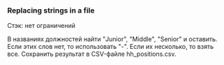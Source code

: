 ### Replacing strings in a file

Стэк: нет ограничений

В названиях должностей найти "Junior", "Middle", "Senior" и оставить. Если этих слов нет, то использовать "-". Если их несколько, то взять все. Сохранить результат в CSV-файле hh_positions.csv.